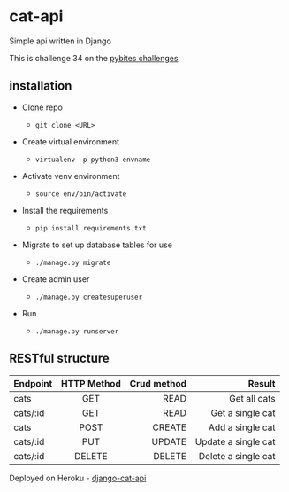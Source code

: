 # cat-api
Simple api written in Django

This is challenge 34 on the [pybites challenges](https://pybit.es/)

## installation

* Clone repo

   *  ```git clone <URL>```

* Create virtual environment

   * ```virtualenv -p python3 envname```

* Activate venv environment

   * ```source env/bin/activate```

* Install the requirements

   *  ```pip install requirements.txt```

* Migrate to set up database tables for use

   * ```./manage.py migrate``` 

* Create admin user

   * ```./manage.py createsuperuser``` 

* Run

   * ```./manage.py runserver```

## RESTful structure

| Endpoint       | HTTP Method     | Crud method  | Result               |
| -------------  |:---------------:| ------------:| --------------------:|
| cats           | GET             | READ         | Get all cats         | 
| cats/:id       | GET             | READ         | Get a single cat     |  
| cats           | POST            | CREATE       | Add a single cat     |   
| cats/:id       | PUT             | UPDATE       | Update a single cat  |
| cats/:id       | DELETE          | DELETE       | Delete a single cat  |

Deployed on Heroku - [django-cat-api](https://django-cat-api.herokuapp.com)

